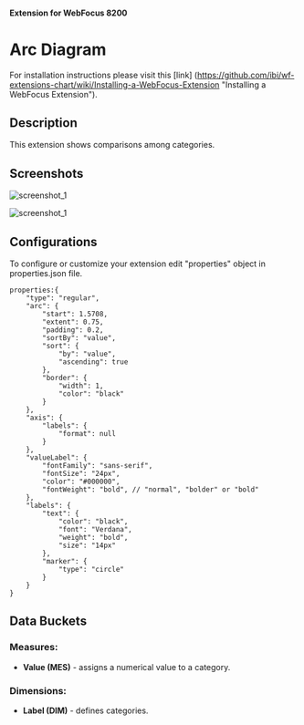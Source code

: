 #### Extension for WebFocus 8200

# Arc Diagram

For installation instructions please visit this [link] (https://github.com/ibi/wf-extensions-chart/wiki/Installing-a-WebFocus-Extension "Installing a WebFocus Extension").

## Description

This extension shows comparisons among categories.

## Screenshots

![screenshot_1](https://github.com/ibi/wf-extensions-chart/blob/master/com.ibi.arc/screenshots/1.png)

![screenshot_1](https://github.com/ibi/wf-extensions-chart/blob/master/com.ibi.arc/screenshots/2.png)

## Configurations

To configure or customize your extension edit "properties" object in properties.json file.
	
	properties:{
		"type": "regular",
		"arc": {
			"start": 1.5708,
			"extent": 0.75,
			"padding": 0.2,
			"sortBy": "value",
			"sort": {
				"by": "value",
				"ascending": true
			},
			"border": {
				"width": 1,
				"color": "black"
			}
		},
		"axis": {
			"labels": {
				"format": null
			}
		},
		"valueLabel": {
			"fontFamily": "sans-serif",
			"fontSize": "24px",
			"color": "#000000",
			"fontWeight": "bold", // "normal", "bolder" or "bold"
		},
		"labels": {
			"text": {
				"color": "black",
				"font": "Verdana",
				"weight": "bold",
				"size": "14px"
			},
			"marker": {
				"type": "circle"
			}
		}
	}

## Data Buckets

### Measures:

* **Value (MES)** - assigns a numerical value to a category.

### Dimensions:

* **Label (DIM)** - defines categories.

